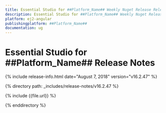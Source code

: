 ```yaml
---
title: Essential Studio for ##Platform_Name## Weekly Nuget Release Release Notes  
description: Essential Studio for ##Platform_Name## Weekly Nuget Release Release Notes  
platform: ej2-angular
publishingplatform: ##Platform_Name##
documentation: ug
---
```


# Essential Studio for  ##Platform_Name##  Release Notes  

{% include release-info.html date="August 7, 2018"   version="v16.2.47"  %} 

{% directory path: _includes/release-notes/v16.2.47 %}

{% include {{file.url}} %}

{% enddirectory %}
